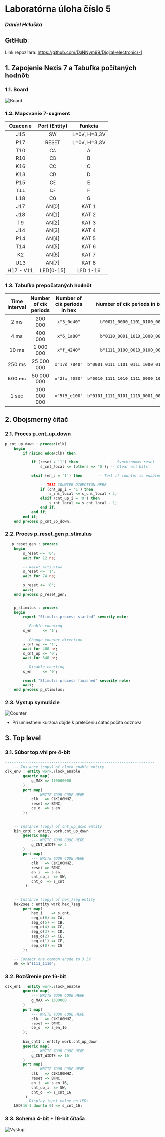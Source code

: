 # Laboratórna úloha číslo 5
### *Daniel Haluška*

## GitHub:

Link repozitára: https://github.com/DaNNym99/Digital-electronics-1

## 1. Zapojenie Nexis 7 a Tabuľka počítaných hodnôt:

### 1.1. Board
![Board](Images/NexisA7.png)
### 1.2. Mapovanie 7-segment
| **Ozacenie** | **Port (Entity)** |**Funkcia** |
| :-: | :-: | :-: | 
| J15 | SW | L=0V, H=3,3V | 
| P17 | RESET | L=0V, H=3,3V |
| T10 | CA | A | 
| R10 | CB | B |
| K16 | CC | C |
| K13 | CD | D |
| P15 | CE | E |
| T11 | CF | F |
| L18 | CG | G |
| J17 | AN[0] | KAT 1 |
| J18 | AN[1] | KAT 2 |
| T9 | AN[2] | KAT 3 |
| J14 | AN[3] | KAT 4 |
| P14 | AN[4] | KAT 5 |
| T14 | AN[5] | KAT 6 |
| K2 | AN[6] | KAT 7 |
| U13 | AN[7] | KAT 8 |
| H17 - V11 | LED[0-15] | LED 1-16 |


### 1.3. Tabuľka prepočátaných hodnôt


| **Time interval** | **Number of clk periods** | **Number of clk periods in hex** | **Number of clk periods in binary** |
   | :-: | :-: | :-: | :-: |
   | 2&nbsp;ms | 200 000 | `x"3_0d40"` | `b"0011_0000_1101_0100_0000"` |
   | 4&nbsp;ms | 400 000 | `x"6_1a80"` | `b"0110_0001_1010_1000_0000"` |
   | 10&nbsp;ms | 1 000 000 | `x"f_4240"` | `b"1111_0100_0010_0100_0000"` |
   | 250&nbsp;ms | 25 000 000 | `x"17d_7840"` | `b"0001_0111_1101_0111_1000_0100_0000"` |
   | 500&nbsp;ms | 50 000 000 | `x"2fa_f080"` | `b"0010_1111_1010_1111_0000_1000_0000"` |
   | 1&nbsp;sec | 100 000 000 | `x"5f5_e100"` | `b"0101_1111_0101_1110_0001_0000_0000"` |

## 2. Obojsmerný čítač

### 2.1. Proces p_cnt_up_down
```vhdl
p_cnt_up_down : process(clk)
    begin
        if rising_edge(clk) then
        
            if (reset = '1') then               -- Synchronous reset
                s_cnt_local <= (others => '0'); -- Clear all bits

            elsif (en_i = '1') then       -- Test if counter is enabled

                -- TEST COUNTER DIRECTION HERE
                if (cnt_up_i = '1') then
                    s_cnt_local <= s_cnt_local + 1;
                elsif (cnt_up_i = '0') then
                    s_cnt_local <= s_cnt_local - 1;
                end if;
            end if;
        end if;
    end process p_cnt_up_down;
```
### 2.2. Proces p_reset_gen  p_stimulus
```vhdl
   p_reset_gen : process
    begin
        s_reset <= '0';
        wait for 12 ns;
        
        -- Reset activated
        s_reset <= '1';
        wait for 74 ns;

        s_reset <= '0';
        wait;
    end process p_reset_gen;

    
    p_stimulus : process
    begin
        report "Stimulus process started" severity note;

        -- Enable counting
        s_en     <= '1';
        
        -- Change counter direction
        s_cnt_up <= '1';
        wait for 400 ns;
        s_cnt_up <= '0';
        wait for 340 ns;

        -- Disable counting
        s_en     <= '0';

        report "Stimulus process finished" severity note;
        wait;
    end process p_stimulus;
```
### 2.3. Vystup symulácie
![Counter](Images/CNT1.png)
- Pri umiestnení kurzora dôjde k pretečeniu čátač počíta odznova 

## 3. Top level

### 3.1. Súbor top.vhl pre 4-bit
```vhdl
--------------------------------------------------------------------
    -- Instance (copy) of clock_enable entity
clk_en0 : entity work.clock_enable
        generic map(
            g_MAX => 100000000
        )
        port map(
            --- WRITE YOUR CODE HERE
            clk   => CLK100MHZ,
            reset => BTNC,
            ce_o  => s_en
        );

    --------------------------------------------------------------------
    -- Instance (copy) of cnt_up_down entity
    bin_cnt0 : entity work.cnt_up_down
        generic map(
            --- WRITE YOUR CODE HERE
            g_CNT_WIDTH => 4
        )
        port map(
            --- WRITE YOUR CODE HERE
            clk   => CLK100MHZ,
            reset => BTNC,
            en_i  => s_en,
            cnt_up_i  => SW,
            cnt_o  => s_cnt
         );

    --------------------------------------------------------------------
    -- Instance (copy) of hex_7seg entity
    hex2seg : entity work.hex_7seg
        port map(
            hex_i    => s_cnt,
            seg_o(6) => CA,
            seg_o(5) => CB,
            seg_o(4) => CC,
            seg_o(3) => CD,
            seg_o(2) => CE,
            seg_o(1) => CF,
            seg_o(0) => CG
        );
    
    -- Connect one common anode to 3.3V
    AN <= b"1111_1110";
```
### 3.2. Rozšírenie pre 16-bit

```vhdl
clk_en1 : entity work.clock_enable
        generic map(
            --- WRITE YOUR CODE HERE
            g_MAX => 1000000
        )
        port map(
            --- WRITE YOUR CODE HERE
            clk   => CLK100MHZ,
            reset => BTNC,
            ce_o  => s_en_16
        );
        
        bin_cnt1 : entity work.cnt_up_down
        generic map(
            --- WRITE YOUR CODE HERE
            g_CNT_WIDTH => 16
        )
        port map(
            --- WRITE YOUR CODE HERE
            clk   => CLK100MHZ,
            reset => BTNC,
            en_i  => s_en_16,
            cnt_up_i  => SW,
            cnt_o  => s_cnt_16
         );
        -- Display input value on LEDs
    LED(16-1 downto 0) <= s_cnt_16;
```

### 3.3. Schema 4-bit + 16-bit čítača
![Vystup](Images/scheme.png)